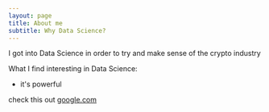 ```yaml
---
layout: page
title: About me
subtitle: Why Data Science?
---
```


I got into Data Science in order to try and make sense of the crypto industry

What I find interesting in Data Science: 
- it's powerful 



check this out [google.com](https://google.com) 
